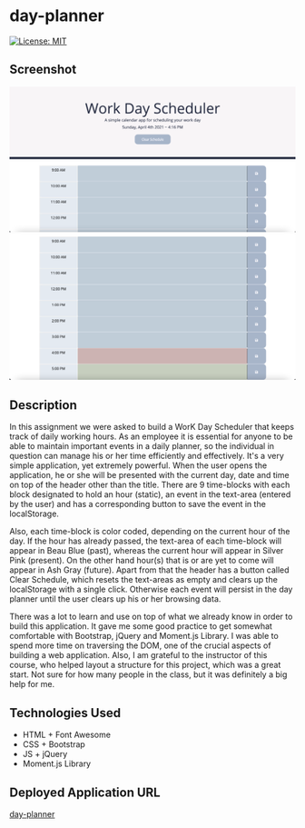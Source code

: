 # day-planner


[![License: MIT](https://img.shields.io/badge/License-MIT-yellow.svg)](https://opensource.org/licenses/MIT)


## Screenshot
![alt text](assets/images/final-page-1.png)
![alt text](assets/images/final-page-2.png)


## Description 
In this assignment we were asked to build a WorK Day Scheduler that keeps track of daily working hours. As an employee it is essential for anyone to be able to maintain important events in a daily planner, so the individual in question can manage his or her time efficiently and effectively. It's a very simple application, yet extremely powerful. When the user opens the application, he or she will be presented with the current day, date and time on top of the header other than the title. There are 9 time-blocks with each block designated to hold an hour (static), an event in the text-area (entered by the user) and has a corresponding button to save the event in the localStorage. 

Also, each time-block is color coded, depending on the current hour of the day. If the hour has already passed, the text-area of each time-block will appear in Beau Blue (past), whereas the current hour will appear in Silver Pink (present). On the other hand hour(s) that is or are yet to come will appear in Ash Gray (future). Apart from that the header has a button called Clear Schedule, which resets the text-areas as empty and clears up the localStorage with a single click. Otherwise each event will persist in the day planner until the user clears up his or her browsing data. 

There was a lot to learn and use on top of what we already know in order to build this application. It gave me some good practice to get somewhat comfortable with Bootstrap, jQuery and Moment.js Library. I was able to spend more time on traversing the DOM, one of the crucial aspects of building a web application. Also, I am grateful to the instructor of this course, who helped layout a structure for this project, which was a great start. Not sure for how many people in the class, but it was definitely a big help for me. 


## Technologies Used 
- HTML + Font Awesome 
- CSS + Bootstrap 
- JS + jQuery
- Moment.js Library


## Deployed Application URL
[day-planner](https://ssharmin0029.github.io/day-planner/)
